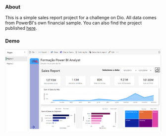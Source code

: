 ### About
This is a simple sales report project for a challenge on Dio. All data comes from PowerBI's own financial sample. You can also find the project published [here](https://app.powerbi.com/groups/me/reports/f263ecdf-4140-4526-beea-2e00a8206bbb/ReportSection?experience=power-bi).

### Demo
![PowerBI published project](images/published_report.png)
